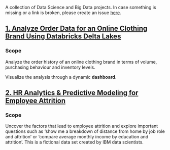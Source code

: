 A collection of Data Science and Big Data projects.
In case something is missing or a link is broken, please create an issue [here](https://github.com/vpapaioannou/data_science_projects/issues).

## [1. Analyze Order Data for an Online Clothing Brand Using Databricks Delta Lakes](https://github.com/vpapaioannou/data_science_and_big_data_projects/tree/main/online_clothing_company)

### Scope

Analyze the order history of an online clothing brand in terms of volume, purchasing behaviour and inventory levels.

Visualize the analysis through a dynamic **dashboard**.

## [2. HR Analytics & Predictive Modeling for Employee Attrition](https://github.com/vpapaioannou/data_science_and_big_data_projects/tree/main/hr)

### Scope

Uncover the factors that lead to employee attrition and explore important questions such as ‘show me a breakdown of distance from home by job role and attrition’ or ‘compare average monthly income by education and attrition’. This is a fictional data set created by IBM data scientists.
